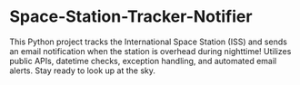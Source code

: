 # Space-Station-Tracker-Notifier
This Python project tracks the International Space Station (ISS) and sends an email notification when the station is overhead during nighttime! Utilizes public APIs, datetime checks, exception handling, and automated email alerts. Stay ready to look up at the sky.
